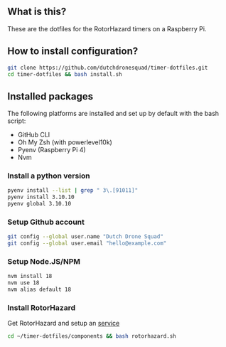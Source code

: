 ## What is this?

These are the dotfiles for the RotorHazard timers on a Raspberry Pi.

## How to install configuration?

```bash
git clone https://github.com/dutchdronesquad/timer-dotfiles.git
cd timer-dotfiles && bash install.sh
```

## Installed packages

The following platforms are installed and set up by default with the bash script:

- GitHub CLI
- Oh My Zsh (with powerlevel10k)
- Pyenv (Raspberry Pi 4)
- Nvm

### Install a python version

```bash
pyenv install --list | grep " 3\.[91011]"
pyenv install 3.10.10
pyenv global 3.10.10
```

### Setup Github account

```bash
git config --global user.name "Dutch Drone Squad"
git config --global user.email "hello@example.com"
```

### Setup Node.JS/NPM

```bash
nvm install 18
nvm use 18
nvm alias default 18
```

### Install RotorHazard

Get RotorHazard and setup an [service](https://github.com/RotorHazard/RotorHazard/blob/main/doc/Software%20Setup.md#running-the-rotorhazard-server)

```bash
cd ~/timer-dotfiles/components && bash rotorhazard.sh
```
